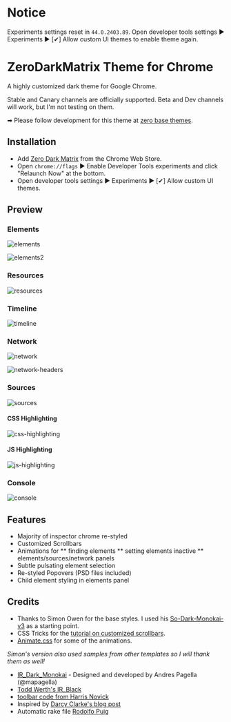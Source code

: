 # Notice
Experiments settings reset in `44.0.2403.89`. Open developer tools settings &#9654; Experiments &#9654; [&#10004;] Allow custom UI themes to enable theme again.


# ZeroDarkMatrix Theme for Chrome
A highly customized dark theme for Google Chrome.

Stable and Canary channels are officially supported.  Beta and Dev channels will work, but I'm not testing on them.

➡ Please follow development for this theme at [zero base themes](https://github.com/mauricecruz/zero-base-themes).

## Installation

* Add [Zero Dark Matrix](https://chrome.google.com/webstore/detail/devtools-theme-zero-dark/bomhdjeadceaggdgfoefmpeafkjhegbo) from the Chrome Web Store.
* Open `chrome://flags` &#9654; Enable Developer Tools experiments and click "Relaunch Now" at the bottom.
* Open developer tools settings &#9654; Experiments &#9654; [&#10004;] Allow custom UI themes.


## Preview

### Elements
![elements]

![elements2]

### Resources
![resources]

### Timeline
![timeline]

### Network
![network]

![network-headers]

### Sources
![sources]

#### CSS Highlighting
![css-highlighting]

#### JS Highlighting
![js-highlighting]

### Console
![console]


[elements]: https://github.com/mauricecruz/chrome-devtools-zerodarkmatrix-theme/blob/master/images/elements.png?raw=true "Elements"
[elements2]: https://github.com/mauricecruz/chrome-devtools-zerodarkmatrix-theme/blob/master/images/elements2.png?raw=true "Elements"
[resources]: https://github.com/mauricecruz/chrome-devtools-zerodarkmatrix-theme/blob/master/images/resources.png?raw=true "Resources"
[network]: https://github.com/mauricecruz/chrome-devtools-zerodarkmatrix-theme/blob/master/images/network.png?raw=true "Network"
[network-headers]: https://github.com/mauricecruz/chrome-devtools-zerodarkmatrix-theme/blob/master/images/network-headers.png?raw=true "Network"
[sources]: https://github.com/mauricecruz/chrome-devtools-zerodarkmatrix-theme/blob/master/images/sources.png?raw=true "Sources"
[css-highlighting]: https://github.com/mauricecruz/chrome-devtools-zerodarkmatrix-theme/blob/master/images/codekit-css-highlight.png?raw=true "CSS-Highlight"
[js-highlighting]: https://github.com/mauricecruz/chrome-devtools-zerodarkmatrix-theme/blob/master/images/codekit-js-highlight.png?raw=true "JS-Highlight"
[console]: https://github.com/mauricecruz/chrome-devtools-zerodarkmatrix-theme/blob/master/images/console.png?raw=true "Console"
[readability]: https://f.cloud.github.com/assets/1640686/904010/be9d14b4-fbb9-11e2-8de0-1e846a533d31.png "readability"
[timeline]: https://github.com/mauricecruz/chrome-devtools-zerodarkmatrix-theme/blob/master/images/timeline.png?raw=true "timeline"

## Features
* Majority of inspector chrome re-styled
* Customized Scrollbars
* Animations for
** finding elements
** setting elements inactive
** elements/sources/network panels
* Subtle pulsating element selection
* Re-styled Popovers (PSD files included)
* Child element styling in elements panel


## Credits

* Thanks to Simon Owen for the base styles.  I used his [So-Dark-Monokai-v3](https://github.com/simonowendesign/SO-Dark-Monokai-v3) as a starting point.
* CSS Tricks for the [tutorial on customized scrollbars](http://css-tricks.com/custom-scrollbars-in-webkit/).
* [Animate.css](https://github.com/daneden/animate.css) for some of the animations.

*Simon's version also used samples from other templates so I will thank them as well!*
* [IR_Dark_Monokai](http://www.andrespagella.com/customising-chrome-devtools) - Designed and developed by Andres Pagella (@mapagella)
* [Todd Werth's IR_Black](http://blog.toddwerth.com/entries/2)
* [toolbar code from Harris Novick](https://gist.github.com/4316646)
* Inspired by [Darcy Clarke's blog post](http://darcyclarke.me/design/skin-your-chrome-inspector/)
* Automatic rake file [Rodolfo Puig](https://github.com/simonowendesign/SO-Dark-Monokai-v3/pull/21)
